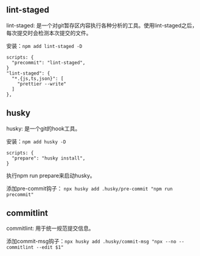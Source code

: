 ## lint-staged
lint-staged: 是一个对git暂存区内容执行各种分析的工具。使用lint-staged之后，每次提交时会检测本次提交的文件。

安装：`npm add lint-staged -D`

```
scripts: {
  "precommit": "lint-staged",
}
"lint-staged": {
  "*.{js,ts,json}": [
    "prettier --write"
  ]
},
```
## husky
husky: 是一个git的hook工具。

安装：`npm add husky -D`

```
scripts: {
  "prepare": "husky install",
}
```
执行npm run prepare来启动husky。

添加pre-commit钩子： `npx husky add .husky/pre-commit "npm run precommit"`

## commitlint
commitlint: 用于统一规范提交信息。

添加commit-msg钩子：`npx husky add .husky/commit-msg "npx --no -- commitlint --edit $1"`
